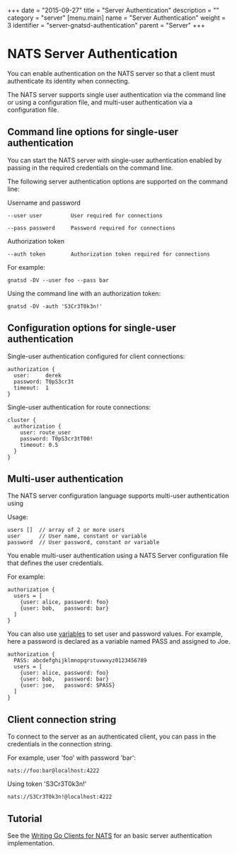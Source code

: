 +++
date = "2015-09-27"
title = "Server Authentication"
description = ""
category = "server"
[menu.main]
  name = "Server Authentication"
  weight = 3
  identifier = "server-gnatsd-authentication"
  parent = "Server"
+++

# NATS Server Authentication

You can enable authentication on the NATS server so that a client must authenticate its identity when connecting. 

The NATS server supports single user authentication via the command line or using a configuration file, and multi-user authentication via a configuration file. 

## Command line options for single-user authentication

You can start the NATS server with single-user authentication enabled by passing in the required credentials on the command line.

The following server authentication options are supported on the command line:

Username and password

    --user user         User required for connections

    --pass password     Password required for connections

Authorization token

    --auth token        Authorization token required for connections

For example:

```
gnatsd -DV --user foo --pass bar
```

Using the command line with an authorization token:

```
gnatsd -DV -auth 'S3Cr3T0k3n!'
```

## Configuration options for single-user authentication

Single-user authentication configured for client connections:

```
authorization {
  user:     derek
  password: T0pS3cr3t
  timeout:  1
}
```

Single-user authentication for route connections:

```
cluster {
  authorization {
    user: route_user
    password: T0pS3cr3tT00!
    timeout: 0.5
  }
}
```

## Multi-user authentication

The NATS server configuration language supports multi-user authentication using 

Usage:

```
users []  // array of 2 or more users
user      // User name, constant or variable
password  // User password, constant or variable
```

You enable multi-user authentication using a NATS Server configuration file that defines the user credentials.

For example:

```
authorization {
  users = [
    {user: alice, password: foo}
    {user: bob,   password: bar}
  ]
}
```

You can also use [variables](http://nats.io/documentation/server/gnatsd-config/) to set user and password values. For example, here a password is declared as a variable named PASS and assigned to Joe.

```
authorization {
  PASS: abcdefghijklmnopqrstuvwxyz0123456789
  users = [
    {user: alice, password: foo}
    {user: bob,   password: bar}
    {user: joe,   password: $PASS}
  ]
}
```

## Client connection string

To connect to the server as an authenticated client, you can pass in the credentials in the connection string.

For example, user 'foo' with password 'bar':

```
nats://foo:bar@localhost:4222
```

Using token 'S3Cr3T0k3n!'

```
nats://S3Cr3T0k3n!@localhost:4222
```

## Tutorial

See the [Writing Go Clients for NATS](/documentation/tutorials/nats-client-dev/) for an basic server authentication implementation.
